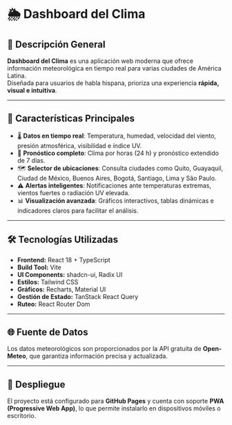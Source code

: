 # 🌦️ Dashboard del Clima

## 📌 Descripción General
**Dashboard del Clima** es una aplicación web moderna que ofrece información meteorológica en tiempo real para varias ciudades de América Latina.  
Diseñada para usuarios de habla hispana, prioriza una experiencia **rápida, visual e intuitiva**.

---

## 🚀 Características Principales
- 🌡️ **Datos en tiempo real**: Temperatura, humedad, velocidad del viento, presión atmosférica, visibilidad e índice UV.  
- 📅 **Pronóstico completo**: Clima por horas (24 h) y pronóstico extendido de 7 días.  
- 🗺️ **Selector de ubicaciones**: Consulta ciudades como Quito, Guayaquil, Ciudad de México, Buenos Aires, Bogotá, Santiago, Lima y São Paulo.  
- ⚠️ **Alertas inteligentes**: Notificaciones ante temperaturas extremas, vientos fuertes o radiación UV elevada.  
- 📊 **Visualización avanzada**: Gráficos interactivos, tablas dinámicas e indicadores claros para facilitar el análisis.  

---

## 🛠️ Tecnologías Utilizadas
- **Frontend:** React 18 + TypeScript  
- **Build Tool:** Vite  
- **UI Components:** shadcn-ui, Radix UI  
- **Estilos:** Tailwind CSS  
- **Gráficos:** Recharts, Material UI  
- **Gestión de Estado:** TanStack React Query  
- **Ruteo:** React Router Dom  

---

## 🌐 Fuente de Datos
Los datos meteorológicos son proporcionados por la API gratuita de **Open-Meteo**, que garantiza información precisa y actualizada.  

---

## 🚢 Despliegue
El proyecto está configurado para **GitHub Pages** y cuenta con soporte **PWA (Progressive Web App)**, lo que permite instalarlo en dispositivos móviles o escritorio.
